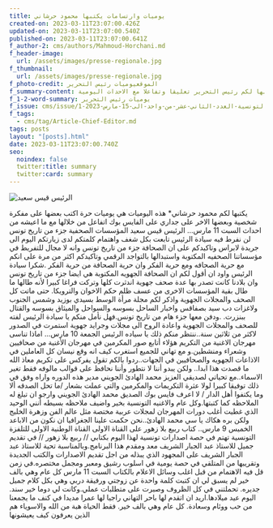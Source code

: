 ```yaml
---
title: يوميات وارتسامات يكتبها محمود حرشاني
created-on: 2023-03-11T23:07:00.426Z
updated-on: 2023-03-11T23:07:00.540Z
published-on: 2023-03-11T23:07:00.641Z
f_author-2: cms/authors/Mahmoud-Horchani.md
f_header-image:
  url: /assets/images/presse-regionale.jpg
f_thumbnail:
  url: /assets/images/presse-regionale.jpg
f_photo-credit: الموقعيوميات رئيس التحرير
f_summary-content: يوميات حرة  يكتبها لكم رئيس التحرير تعليقا وتفاعلا مع الاحداث اليومية
f_1-2-word-summary: يوميات رئيس التحرير
f_issue: cms/issue/مجلة-الثقافية-التونسية-العدد-الثاني-عشر-من-واحد-الى-15-مارس-2023-1.md
f_tags:
  - cms/tag/Article-Chief-Editor.md
tags: posts
layout: "[posts].html"
date: 2023-03-11T23:07:00.740Z
seo:
  noindex: false
  twitter:title: summary
  twitter:card: summary
---
```

![](/assets/images/kayess.jpg "الرئيس قيس سعيد")

يكتبها لكم محمود حرشاني* هذه اليوميات هي يوميات حرة اكتب بعضها على مفكرة شخصية وبعضها الاخر على جداري على الفايس بوك اتفاعل من خلالها مع ما اعيشه من احداث السبت 11 مارس... الرئيس قيس سعيد المؤسسات الصحفية جزء من تاريخ تونس لن نفرط فيه سيادة الرئيس تابعت بكل شغف واهتمام كلمتكم لدى زيارتكم اليوم الى جريدة لابراس وتاكيدكم على ان الصحافة جزء من تاريخ تونس وانه لا مجال للتفريط في مؤسساتنا الصحفيه المكتوبة واستبدالها بالتواجد الرقمي وتاكيدكم اكثر من مرة على انكم مع حرية الصحافه ومع حرية الفكر وان حرية الصحافة من حرية الفكر .شكرا سيادة الرئيس واود ان أقول لكم ان الصحافة الجهويه المكتوبة هي ايضا جزء من تاريخ تونس وان بلادنا كانت تصدر بها عدة صحف جهوية اندثرت كلها وتركت فراغا كبيرا لأنه طالها ما طال بقية المؤسسات الاخرى من عسف ظلم حكم الاخوان  والترويكا. حتى ماتت كل الصحف والمجلات الجهوية واذكر لكم مجلة مرأة الوسط بسيدي بوزيد وشمس الجنوب ولاغزات دب سيد بصفاقس  واخبار الساحل بسوسه والسواحل والميثاق بسوسه والقتال ببنزرت. .ودفن معها جزء هام من تاريخ تونس.فهل نأمل منكم يا سيادة الرئيس لفته للصحف والمجلات الجهوية واعادة الروح الى مجلات وجرايد جهوية استمرت في الصدور لاكثر من ثلاثين  سنة..ننتظر منكم ذلك يا سياده الرئيس الجمعة 10 مارس... اماذا تناسى مهرجان الاغنية من التكريم هؤلاء أتابع صور المكرمين في مهرجان الأغنية من صحافيين وشعراء ومنشطين.و مع تهاني للجميع استغرب كيف انه وقع نيسان كل العاملين في الاذاعات الجهويه والصحافيين في الجهات..ردوا بالكم تقول يفركس على تكريم معاذ الله ما قصدت هذا ابدا.. ولكن يبدو أننا لا نتطور وأننا نحافظ على قوالب    مالوفه  فقط تغير الاسماء..مع تحياتي لصديقي العزيز محمد الهادئ الجويني مدير هذه الدوره واراه وفق في ذلك توفيقا كبيرا لولا عثرة التكريمات والمكرمين والتي عملت بشعار /ما  تحل الصدقه ألا وما يكتفوا أهل الدار / لا اعرف فايس بوك الصديق محمد الهادئ الجويني وارجو ان تبلغ له الملاحظه كما كتبتها.وكل عام والاغنيه التونسية بخير واضيف  ملاحظه بسيطه  أنني الوحيد الذي غطيت أغلب دورات المهرجان لمجلات عربية مختصة مثل عالم الفن وزهرة الخليج ولكن بره هكاك يا سي محمد الهادئ..نحن حكمت علينا الجغرافيا ان نكون من الاباعد الخميس 9 مارس.. كتاب ربيع بلا زهور على القناة الاولى القناة الوطنية الاولى للتلفزة التونسية تهتم في حصة اصدارات تونسية لهذا اليوم بكتابي // ربيع بلا زهور // في تقديم جميل  للاستاذ عبد الجبار الشريف معد ومقدم هذا البرنامج.وبالمناسبة  تحية للاستاذ عبد الجبار الشريف على المجهود الذي يبذله من اجل تقديم  الاصدارات والكتب الجديدة وتقريبها من المتلقي في حصة يومية في اسلوب رشيق ومعبر ومجمل مختصره.في زمن قل فيه الاهتمام من قبل اغلب وسائل الاعلام  بالكتاب السبت 11 مارس كل عام وهي بالف خير لم يسبق لي ان كتبت كلمة واحدة عن زوجتي ورفيقة دربي وهي بكل كلام جميل جديره. تحملتني في كل الظروف وصبرت على متطلبات عملي.وكانت لي دوما خير سند. اليوم عيد ميلادها.اريد ان اتقدم لها باحر التهاني راجيا لها عمرا مديدا في كنف  ما يجمعنا من حب ووئام وسعادة. كل عام وهي بالف خير. فقط الحياة هبة من الله والاسوياء هم الذين يعرفون كيف يعيشونها